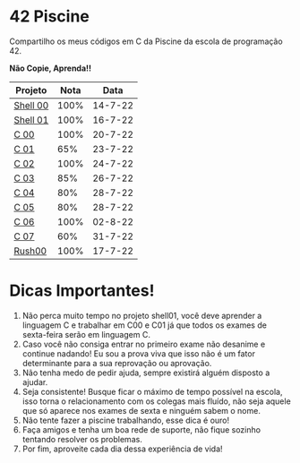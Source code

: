 # 42 Piscine

Compartilho os meus códigos em C da Piscine da escola de programação 42. 

**Não Copie, Aprenda!!**

| Projeto  |  Nota |  Data  |
| ---------|------ | ------ |
| [Shell 00](https://github.com/JoelenCruz/42_Piscine_Porto/tree/main/shell00_joelen) |  100% | 14-7-22|
| [Shell 01](https://github.com/JoelenCruz/42_Piscine_Porto/tree/main/shell01_joelen) |  100% | 16-7-22|
|[C 00](https://github.com/JoelenCruz/42_Piscine_Porto/tree/main/C00_joelen) |  100% | 20-7-22|
|[C 01](https://github.com/JoelenCruz/42_Piscine_Porto/tree/main/C01_joelen) |  65% | 23-7-22|
|[C 02](https://github.com/JoelenCruz/42_Piscine_Porto/tree/main/C02_joelen) |  100% | 24-7-22|
|[C 03](https://github.com/JoelenCruz/42_Piscine_Porto/tree/main/C03_joelen)|  85% | 26-7-22|
|[C 04](https://github.com/JoelenCruz/42_Piscine_Porto/tree/main/C04_joelen) |  80% | 28-7-22|
|[C 05](https://github.com/JoelenCruz/42_Piscine_Porto/tree/main/C05_joelen) |  80% | 28-7-22|
|[C 06](https://github.com/JoelenCruz/42_Piscine_Porto/tree/main/C06_joelen) |  100% | 02-8-22|
|[C 07](https://github.com/JoelenCruz/42_Piscine_Porto/tree/main/C07_joelen) |  60% | 31-7-22|
|[Rush00](https://github.com/JoelenCruz/42_Piscine_Porto/tree/main/rush00) |  100% | 17-7-22|


# Dicas Importantes!

1) Não perca muito tempo no projeto shell01, você deve aprender a linguagem C e trabalhar em C00 e C01 já que todos os exames de sexta-feira serão em linguagem C.
2) Caso você não consiga entrar no primeiro exame não desanime e continue nadando! Eu sou a prova viva que isso não é um fator determinante para a sua reprovação ou aprovação.
3) Não tenha medo de pedir ajuda, sempre existirá alguém disposto a ajudar.
4) Seja consistente! Busque ficar o máximo de tempo possível na escola, isso torna o relacionamento com os colegas mais fluído, não seja aquele que só aparece nos exames de sexta e ninguém sabem o nome.
5) Não tente fazer a piscine trabalhando, esse dica é ouro!
6) Faça amigos e tenha um boa rede de suporte, não fique sozinho tentando resolver os problemas.
7) Por fim, aproveite cada dia dessa experiência de vida!
